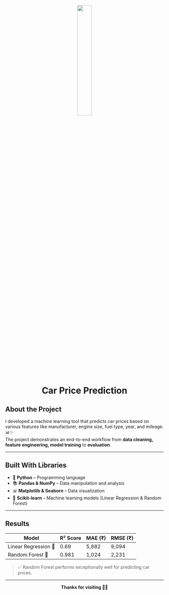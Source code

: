 <div align='center'><img style="width:30%" src='https://github.com/user-attachments/assets/25a0843c-cdf9-4041-8196-4faa7ff2a6f1'/></div>
<div align='center'> <h1> Car Price Prediction </h1> </div>


## About the Project
I developed a machine learning tool that predicts car prices based on various features like manufacturer, engine size, fuel type, year, and mileage. 📊✨  
The project demonstrates an end-to-end workflow from **data cleaning, feature engineering, model training** to **evaluation**.

---

## Built With Libraries
- 🐍 **Python** – Programming language  
- 📚 **Pandas & NumPy** – Data manipulation and analysis  
- 📊 **Matplotlib & Seaborn** – Data visualization  
- 🧠 **Scikit-learn** – Machine learning models (Linear Regression & Random Forest)  

---

## Results
| Model                  | R² Score | MAE (₹) | RMSE (₹) |
|------------------------|----------|---------|-----------|
| Linear Regression 📝   | 0.69     | 5,882   | 9,094     |
| Random Forest 🌳       | 0.981    | 1,024   | 2,231     |

> ✅ Random Forest performs exceptionally well for predicting car prices.

---
<div align='center'>  <b> Thanks for visiting 🚗✨ </b> </div>
